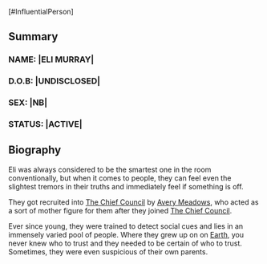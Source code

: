 [#InfluentialPerson]

## Summary

### NAME: |ELI MURRAY|
### D.O.B: |UNDISCLOSED|
### SEX: |NB|
### STATUS: |ACTIVE|

## Biography

Eli was always considered to be the smartest one in the room conventionally, but when it comes to people, they can feel even the slightest tremors in their truths and immediately feel if something is off.

They got recruited into [The Chief Council](The%20Chief%20Council.md) by [Avery Meadows](Avery%20Meadows.md), who acted as a sort of mother figure for them after they joined [The Chief Council](The%20Chief%20Council.md).

Ever since young, they were trained to detect social cues and lies in an immensely varied pool of people. Where they grew up on on [Earth](../Planets/Earth.md), you never knew who to trust and they needed to be certain of who to trust. Sometimes, they were even suspicious of their own parents.